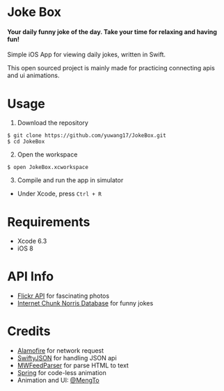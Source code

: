 # Joke Box
#### Your daily funny joke of the day. Take your time for relaxing and having fun!

Simple iOS App for viewing daily jokes, written in Swift.

This open sourced project is mainly made for practicing connecting apis and ui animations.

# Usage
1) Download the repository
```
$ git clone https://github.com/yuwang17/JokeBox.git
$ cd JokeBox
```

2) Open the workspace
```
$ open JokeBox.xcworkspace
```

3) Compile and run the app in simulator
* Under Xcode, press ``Ctrl + R``

# Requirements
* Xcode 6.3
* iOS 8

# API Info
* [Flickr API](https://www.flickr.com/services/api/) for fascinating photos
* [Internet Chunk Norris Database](http://www.icndb.com/api/) for funny jokes

# Credits
* [Alamofire](https://github.com/Alamofire/Alamofire) for network request
* [SwiftyJSON](https://github.com/SwiftyJSON/SwiftyJSON) for handling JSON api
* [MWFeedParser](https://github.com/mwaterfall/MWFeedParser) for parse HTML to text
* [Spring](https://github.com/MengTo/Spring)  for code-less animation
* Animation and UI: [@MengTo](https://twitter.com/mengto)




